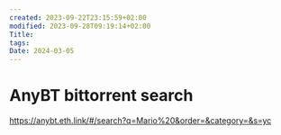 ```yaml
---
created: 2023-09-22T23:15:59+02:00
modified: 2023-09-28T09:19:14+02:00
Title: 
tags: 
Date: 2024-03-05
---
```


# AnyBT bittorrent search

https://anybt.eth.link/#/search?q=Mario%20&order=&category=&s=yc

# 